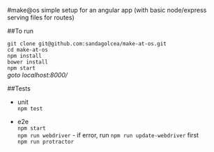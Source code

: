 #make@os
simple setup for an angular app (with basic node/express serving files for routes)

##To run

`git clone git@github.com:sandagolcea/make-at-os.git`  
`cd make-at-os`  
`npm install`  
`bower install`  
`npm start`  
*goto localhost:8000/*

##Tests

- unit  
`npm test`  

- e2e  
`npm start`  
`npm run webdriver` - if error, run `npm run update-webdriver` first  
`npm run protractor`  
